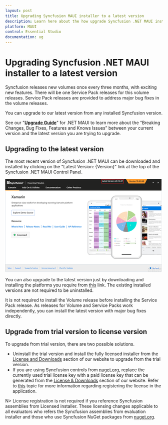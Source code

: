 ```yaml
---
layout: post
title: Upgrading Syncfusion MAUI installer to a latest version
description: Learn here about the how upgrade Syncfusion .NET MAUI installer to a latest version from website and control panel.
platform: MAUI
control: Essential Studio
documentation: ug
---
```


# Upgrading Syncfusion .NET MAUI installer to a latest version

Syncfusion releases new volumes once every three months, with exciting new features. There will be one Service Pack releases for this volume releases. Service Pack releases are provided to address major bug fixes in the volume releases.

You can upgrade to our latest version from any installed Syncfusion version.

See our "[**Upgrade Guide**](https://help.syncfusion.com/upgrade-guide/maui-controls)" for .NET MAUI to learn more about the “Breaking Changes, Bug Fixes, Features and Knows Issues” between your current version and the latest version you are trying to upgrade.


## Upgrading to the latest version

The most recent version of Syncfusion .NET MAUI can be downloaded and installed by clicking on the "Latest Version: {Version}" link at the top of the Syncfusion .NET MAUI Control Panel.

![Control Panel](Upgrade-images/upgrade-control-panel.png)

You can also upgrade to the latest version just by downloading and installing the platforms you require from [this](https://www.syncfusion.com/downloads/latest-version) link. The existing installed versions are not required to be uninstalled. 


It is not required to install the Volume release before installing the Service Pack release. As releases for Volume and Service Packs work independently, you can install the latest version with major bug fixes directly.


## Upgrade from trial version to license version

To upgrade from trial version, there are two possible solutions.

* Uninstall the trial version and install the fully licensed installer from the [License and Downloads](https://www.syncfusion.com/account/downloads) section of our website to upgrade from the trial version.
* If you are using Syncfusion controls from [nuget.org](https://www.nuget.org/packages?q=syncfusion), replace the currently used trial license key with a paid license key that can be generated from the [License & Downloads](https://www.syncfusion.com/account/downloads) section of our website. Refer to [this](https://help.syncfusion.com/maui/licensing/how-to-register-in-an-application) topic for more information regarding registering the license in the application.

N> License registration is not required if you reference Syncfusion assemblies from Licensed installer. These licensing changes applicable to all evaluators who refers the Syncfusion assemblies from evaluation installer and those who use Syncfusion NuGet packages from [nuget.org](https://www.nuget.org/).

